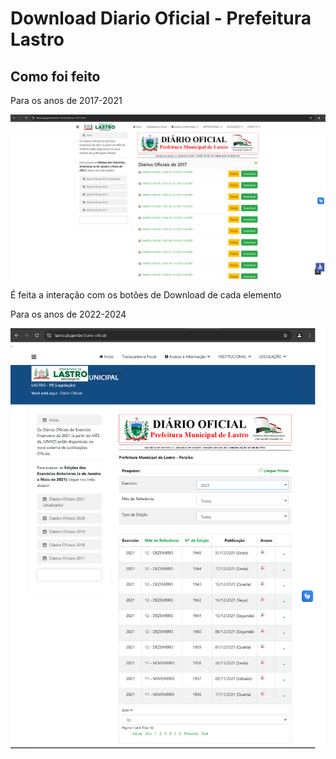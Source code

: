 # Download Diario Oficial - Prefeitura Lastro

## Como foi feito

Para os anos de 2017-2021

![alt text](https://github.com/newtonjgaliza/Download-Diario-Oficial---Prefeitura-Lastro/blob/main/images/diarios_2017_2021.png)

É feita a interação com os botões de Download de cada elemento

Para os anos de 2022-2024

![alt text](https://github.com/newtonjgaliza/Download-Diario-Oficial---Prefeitura-Lastro/blob/main/images/diarios_2022_2024.png)

